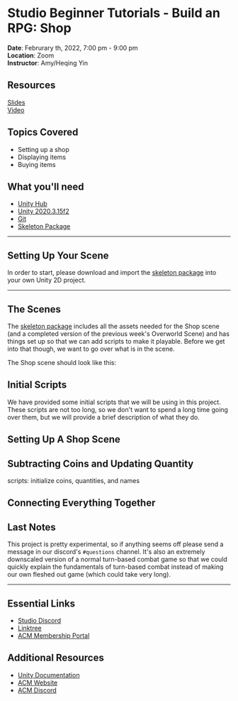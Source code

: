 # Studio Beginner Tutorials - Build an RPG: Shop
 
**Date**: Februrary th, 2022, 7:00 pm - 9:00 pm<br>
**Location**: Zoom<br> 
**Instructor**: Amy/Heqing Yin
 
## Resources
[Slides](https://docs.google.com/presentation/d/1-Pkv1ArakrWpbGaBlzdFmZH7MKRcwZtHVb-EqT1kG5A/edit?usp=sharing )<br>
[Video]( )<br>
 
## Topics Covered
* Setting up a shop
* Displaying items
* Buying items
 
## What you'll need
* [Unity Hub](https://unity.com/download)
* [Unity 2020.3.15f2](https://unity3d.com/unity/qa/lts-releases)
* [Git](https://git-scm.com/downloads)
* [Skeleton Package](https://drive.google.com/file/d/1dfWnvE7orxTojZJ7phKna36nYpdVWnZr/view?usp=sharing)

---

## Setting Up Your Scene
In order to start, please download and import the [skeleton package](https://drive.google.com/file/d/1dfWnvE7orxTojZJ7phKna36nYpdVWnZr/view?usp=sharing) into your own Unity 2D project.

---
## The Scenes
The [skeleton package](https://drive.google.com/file/d/1dfWnvE7orxTojZJ7phKna36nYpdVWnZr/view?usp=sharing) includes all the assets needed for the Shop scene (and a completed version of the previous week's Overworld Scene) and has things set up so that we can add scripts to make it playable. Before we get into that though, we want to go over what is in the scene. 

The Shop scene should look like this:


## Initial Scripts
We have provided some initial scripts that we will be using in this project. These scripts are not too long, so we don't want to spend a long time going over them, but we will provide a brief description of what they do.

## Setting Up A Shop Scene

## Subtracting Coins and Updating Quantity
scripts: initialize coins, quantities, and names

## Connecting Everything Together


## Last Notes
This project is pretty experimental, so if anything seems off please send a message in our discord's `#questions` channel. It's also an extremely downscaled version of a normal turn-based combat game so that we could quickly explain the fundamentals of turn-based combat instead of making our own fleshed out game (which could take very long). 

---
## Essential Links
- [Studio Discord](https://discord.com/invite/bBk2Mcw)
- [Linktree](https://linktr.ee/acmstudio)
- [ACM Membership Portal](https://members.uclaacm.com/)

## Additional Resources
- [Unity Documentation](https://docs.unity3d.com/Manual/index.html)
- [ACM Website](https://www.uclaacm.com/)
- [ACM Discord](https://discord.com/invite/eWmzKsY)

